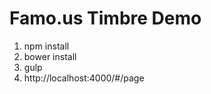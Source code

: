Famo.us Timbre Demo
======================

1. npm install
2. bower install
3. gulp
4. http://localhost:4000/#/page
